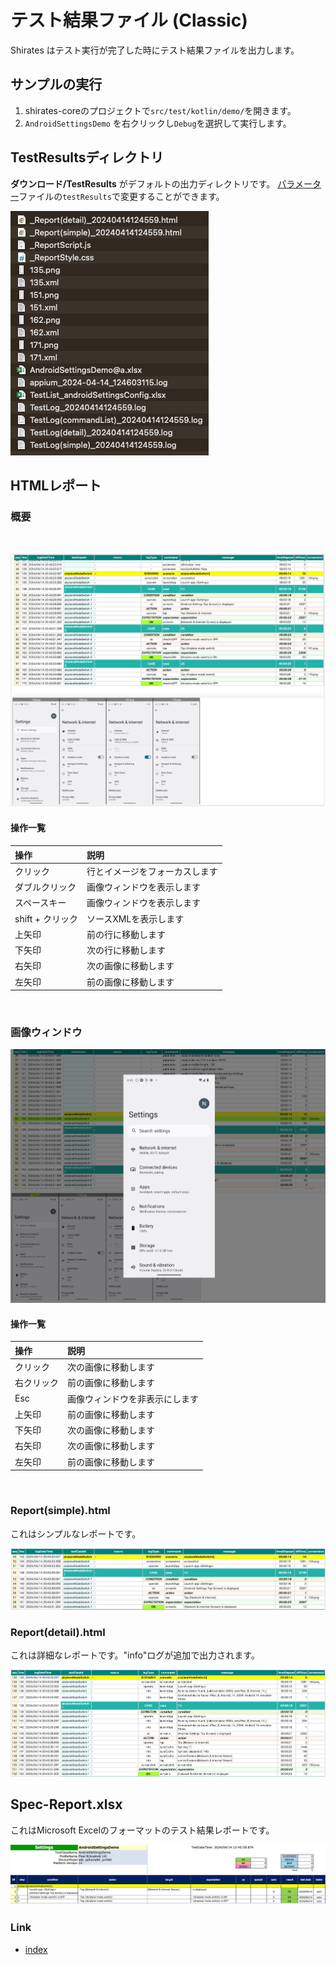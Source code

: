 # テスト結果ファイル (Classic)

Shirates はテスト実行が完了した時にテスト結果ファイルを出力します。

## サンプルの実行

1. shirates-coreのプロジェクトで`src/test/kotlin/demo/`を開きます。
2. `AndroidSettingsDemo` を右クリックし`Debug`を選択して実行します。

## TestResultsディレクトリ

**ダウンロード/TestResults** がデフォルトの出力ディレクトリです。
[パラメーター](../parameter/parameters_ja.md)ファイルの`testResults`で変更することができます。

![](_images/test_results.png)

## HTMLレポート

### 概要

<br>

![](_images/report1.png)

#### 操作一覧

| 操作           | 説明              |
|:-------------|:----------------|
| クリック         | 行とイメージをフォーカスします |
| ダブルクリック      | 画像ウィンドウを表示します   |
| スペースキー       | 画像ウィンドウを表示します   |
| shift + クリック | ソースXMLを表示します    |
| 上矢印          | 前の行に移動します       |
| 下矢印          | 次の行に移動します       |
| 右矢印          | 次の画像に移動します      |
| 左矢印          | 前の画像に移動します      |

<br>

### 画像ウィンドウ

![](_images/report1_zoomup_image.png)

#### 操作一覧

| 操作    | 説明              |
|:------|:----------------|
| クリック  | 次の画像に移動します      |
| 右クリック | 前の画像に移動します      |
| Esc   | 画像ウィンドウを非表示にします |
| 上矢印   | 前の画像に移動します      |
| 下矢印   | 次の画像に移動します      |
| 右矢印   | 次の画像に移動します      |
| 左矢印   | 前の画像に移動します      |

<br>

### Report(simple).html

これはシンプルなレポートです。

![](_images/report(simple).png)

### Report(detail).html

これは詳細なレポートです。"info"ログが追加で出力されます。

![](_images/report(detail).png)

## Spec-Report.xlsx

これはMicrosoft Excelのフォーマットのテスト結果レポートです。

![](_images/spec_report.png)

### Link

- [index](../../index_ja.md)
